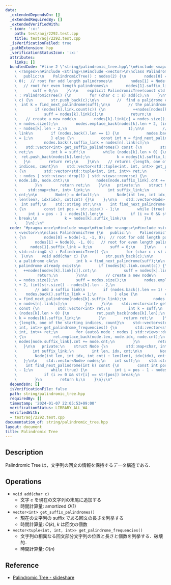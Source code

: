 ```yaml
---
data:
  _extendedDependsOn: []
  _extendedRequiredBy: []
  _extendedVerifiedWith:
  - icon: ':x:'
    path: test/aoj/2292.test.cpp
    title: test/aoj/2292.test.cpp
  _isVerificationFailed: true
  _pathExtension: hpp
  _verificationStatusIcon: ':x:'
  attributes:
    links: []
  bundledCode: "#line 2 \"string/palindromic_tree.hpp\"\n#include <map>\n#include\
    \ <ranges>\n#include <string>\n#include <vector>\n\nclass PalindromicTree {\n\
    \   public:\n    PalindromicTree() : nodes(2) {\n        nodes[0] = Node(-1, -1,\
    \ 0);  // root for odd length palindromes\n        nodes[1] = Node(0, -1, 0);\
    \   // root for even length palindromes\n        nodes[1].suffix_link = 0;\n \
    \       suff = 0;\n    }\n\n    explicit PalindromicTree(const std::string& s)\
    \ : PalindromicTree() {\n        for (char c : s) add(c);\n    }\n\n    void add(char\
    \ c) {\n        str.push_back(c);\n\n        //  find a palidrome cAc\n      \
    \  int k = find_next_palindrome(suff);\n\n        // the palindrome already exists\n\
    \        if (nodes[k].link.count(c)) {\n            ++nodes[nodes[k].link[c]].cnt;\n\
    \            suff = nodes[k].link[c];\n            return;\n        }\n\n    \
    \    // create a new node\n        nodes[k].link[c] = nodes.size();\n        suff\
    \ = nodes.size();\n        nodes.emplace_back(nodes[k].len + 2, (int)str.size()\
    \ - nodes[k].len - 2,\n                           1);\n\n        // add a suffix\
    \ link\n        if (nodes.back().len == 1) {\n            nodes.back().suffix_link\
    \ = 1;\n        } else {\n            const int n = find_next_palindrome(nodes[k].suffix_link);\n\
    \            nodes.back().suffix_link = nodes[n].link[c];\n        }\n    }\n\n\
    \    std::vector<int> get_suffix_palindromes() const {\n        std::vector<int>\
    \ ret;\n        int k = suff;\n        while (nodes[k].len > 0) {\n          \
    \  ret.push_back(nodes[k].len);\n            k = nodes[k].suffix_link;\n     \
    \   }\n        return ret;\n    }\n\n    // returns {length, one of the starting\
    \ indices, count}\n    std::vector<std::tuple<int, int, int>> get_palindrome_frequencies()\
    \ {\n        std::vector<std::tuple<int, int, int>> ret;\n        for (auto& node\
    \ : nodes | std::views::drop(1) | std::views::reverse) {\n            ret.emplace_back(node.len,\
    \ node.idx, node.cnt);\n            nodes[node.suffix_link].cnt += node.cnt;\n\
    \        }\n        return ret;\n    }\n\n   private:\n    struct Node {\n   \
    \     std::map<char, int> link;\n        int suffix_link;\n        int len, idx,\
    \ cnt;\n\n        Node() = default;\n        Node(int len, int idx, int cnt) :\
    \ len(len), idx(idx), cnt(cnt) {}\n    };\n\n    std::vector<Node> nodes;\n  \
    \  int suff;\n    std::string str;\n\n    int find_next_palindrome(int k) const\
    \ {\n        const int pos = str.size() - 1;\n        while (true) {\n       \
    \     int i = pos - 1 - nodes[k].len;\n            if (i >= 0 && str[i] == str[pos])\
    \ break;\n            k = nodes[k].suffix_link;\n        }\n        return k;\n\
    \    }\n};\n"
  code: "#pragma once\n#include <map>\n#include <ranges>\n#include <string>\n#include\
    \ <vector>\n\nclass PalindromicTree {\n   public:\n    PalindromicTree() : nodes(2)\
    \ {\n        nodes[0] = Node(-1, -1, 0);  // root for odd length palindromes\n\
    \        nodes[1] = Node(0, -1, 0);   // root for even length palindromes\n  \
    \      nodes[1].suffix_link = 0;\n        suff = 0;\n    }\n\n    explicit PalindromicTree(const\
    \ std::string& s) : PalindromicTree() {\n        for (char c : s) add(c);\n  \
    \  }\n\n    void add(char c) {\n        str.push_back(c);\n\n        //  find\
    \ a palidrome cAc\n        int k = find_next_palindrome(suff);\n\n        // the\
    \ palindrome already exists\n        if (nodes[k].link.count(c)) {\n         \
    \   ++nodes[nodes[k].link[c]].cnt;\n            suff = nodes[k].link[c];\n   \
    \         return;\n        }\n\n        // create a new node\n        nodes[k].link[c]\
    \ = nodes.size();\n        suff = nodes.size();\n        nodes.emplace_back(nodes[k].len\
    \ + 2, (int)str.size() - nodes[k].len - 2,\n                           1);\n\n\
    \        // add a suffix link\n        if (nodes.back().len == 1) {\n        \
    \    nodes.back().suffix_link = 1;\n        } else {\n            const int n\
    \ = find_next_palindrome(nodes[k].suffix_link);\n            nodes.back().suffix_link\
    \ = nodes[n].link[c];\n        }\n    }\n\n    std::vector<int> get_suffix_palindromes()\
    \ const {\n        std::vector<int> ret;\n        int k = suff;\n        while\
    \ (nodes[k].len > 0) {\n            ret.push_back(nodes[k].len);\n           \
    \ k = nodes[k].suffix_link;\n        }\n        return ret;\n    }\n\n    // returns\
    \ {length, one of the starting indices, count}\n    std::vector<std::tuple<int,\
    \ int, int>> get_palindrome_frequencies() {\n        std::vector<std::tuple<int,\
    \ int, int>> ret;\n        for (auto& node : nodes | std::views::drop(1) | std::views::reverse)\
    \ {\n            ret.emplace_back(node.len, node.idx, node.cnt);\n           \
    \ nodes[node.suffix_link].cnt += node.cnt;\n        }\n        return ret;\n \
    \   }\n\n   private:\n    struct Node {\n        std::map<char, int> link;\n \
    \       int suffix_link;\n        int len, idx, cnt;\n\n        Node() = default;\n\
    \        Node(int len, int idx, int cnt) : len(len), idx(idx), cnt(cnt) {}\n \
    \   };\n\n    std::vector<Node> nodes;\n    int suff;\n    std::string str;\n\n\
    \    int find_next_palindrome(int k) const {\n        const int pos = str.size()\
    \ - 1;\n        while (true) {\n            int i = pos - 1 - nodes[k].len;\n\
    \            if (i >= 0 && str[i] == str[pos]) break;\n            k = nodes[k].suffix_link;\n\
    \        }\n        return k;\n    }\n};\n"
  dependsOn: []
  isVerificationFile: false
  path: string/palindromic_tree.hpp
  requiredBy: []
  timestamp: '2024-01-07 22:05:53+09:00'
  verificationStatus: LIBRARY_ALL_WA
  verifiedWith:
  - test/aoj/2292.test.cpp
documentation_of: string/palindromic_tree.hpp
layout: document
title: Palindromic Tree
---
```


## Description

Palindromic Tree は，文字列の回文の情報を保持するデータ構造である．

## Operations

- `void add(char c)`
    - 文字 $c$ を現在の文字列の末尾に追加する
    - 時間計算量: $\mathrm{amortized}\ O(1)$
- `vector<int> get_suffix_palindromes()`
    - 現在の文字列の suffix である回文の長さを列挙する
    - 時間計算量: $O(k)$, $k$ は回文の個数
- `vector<tuple<int, int, int>> get_palindrome_frequencies()`
    - 文字列の相異なる回文部分文字列の位置と長さと個数を列挙する．破壊的．
    - 時間計算量: $O(n)$

## Reference

- [Palindromic Tree - slideshare](https://www.slideshare.net/__math/palindromic-tree)



